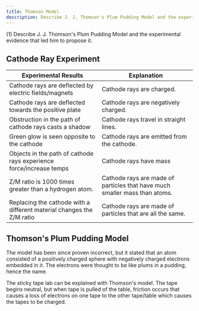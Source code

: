 ```yaml
---
title: Thomson Model
description: Describe J. J. Thomson's Plum Pudding Model and the experimental evidence that led him to propose it.
---
```


(1) Describe J. J. Thomson's Plum Pudding Model and the experimental evidence that led him to propose it.

## Cathode Ray Experiment

| Experimental Results | Explanation |
|----------------------|-------------|
| Cathode rays are deflected by electric fields/magnets | Cathode rays are charged. |
| Cathode rays are deflected towards the positive plate | Cathode rays are negatively charged. |
|Obstruction in the path of cathode rays casts a shadow | Cathode rays travel in straight lines. |
| Green glow is seen opposite to the cathode | Cathode rays are emitted from the cathode. |
| Objects in the path of cathode rays experience force/increase temps | Cathode rays have mass |
| Z/M ratio is 1000 times greater than a hydrogen atom. | Cathode rays are made of particles that have much smaller mass than atoms. |
| Replacing the cathode with a different material changes the Z/M ratio | Cathode rays are made of particles that are all the same. |

## Thomson's Plum Pudding Model

The model has been since proven incorrect, but it stated that an atom consisted of a positively charged sphere with negatively charged electrons embedded in it. The electrons were thought to be like plums in a pudding, hence the name.

The sticky tape lab can be explained with Thomson's model. The tape begins neutral, but when tape is pulled of the table, friction occurs that causes a loss of electrons on one tape to the other tape/table which causes the tapes to be charged.


